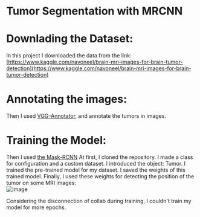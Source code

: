 # Tumor Segmentation with MRCNN
# Downlading the Dataset:  
In this project I downloaded the data from the link: 
[https://www.kaggle.com/navoneel/brain-mri-images-for-brain-tumor-detection](https://www.kaggle.com/navoneel/brain-mri-images-for-brain-tumor-detection)
# Annotating the images:  
Then I used [VGG-Annotator](https://www.robots.ox.ac.uk/~vgg/software/via/), and annotate the tumors in images. 
# Training the Model:
Then I used [the Mask-RCNN](https://github.com/matterport/Mask_RCNN)
At first, I cloned the repository.
I made a class for configuration and a custom dataset. I introduced the object: Tumor.
I trained the pre-trained model for my dataset. I saved the weights of this trained model. 
Finally, I used these weights for detecting the position of the tumor on some MRI images:   
![image](https://user-images.githubusercontent.com/67642255/154487431-a741d53d-5ea4-4ac0-93fe-fdca2ebb5fa4.png)

Considering the disconnection of collab during training, I couldn't train my model for more epochs.
